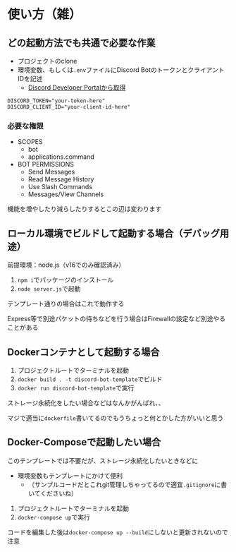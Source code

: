 # 使い方（雑）
## どの起動方法でも共通で必要な作業
- プロジェクトのclone
- 環境変数、もしくは`.env`ファイルにDiscord BotのトークンとクライアントIDを記述
  - [Discord Developer Portalから取得](https://discordjs.guide/preparations/setting-up-a-bot-application.html#your-bot-s-token)

```.env
DISCORD_TOKEN="your-token-here"
DISCORD_CLIENT_ID="your-client-id-here"
```

### 必要な権限
- SCOPES
  - bot
  - applications.command
- BOT PERMISSIONS
  - Send Messages
  - Read Message History
  - Use Slash Commands
  - Messages/View Channels

機能を増やしたり減らしたりするとこの辺は変わります

## ローカル環境でビルドして起動する場合（デバッグ用途）
前提環境：node.js（v16でのみ確認済み）
1. `npm i`でパッケージのインストール
2. `node server.js`で起動

テンプレート通りの場合はこれで動作する

Express等で別途パケットの待ちなどを行う場合はFirewallの設定など別途やることがある

## Dockerコンテナとして起動する場合
1. プロジェクトルートでターミナルを起動
2. `docker build . -t discord-bot-template`でビルド
3. `docker run discord-bot-template`で実行

ストレージ永続化をしたい場合などはなんかがんばれ、、

マジで適当に`dockerfile`書いてるのでもうちょっと何とかした方がいいと思う

## Docker-Composeで起動したい場合
このテンプレートでは不要だが、ストレージ永続化したいときなどに

- 環境変数もテンプレートにかけて便利 
  - （サンプルコードだとこれgit管理しちゃってるので適宜`.gitignore`に書いてくださいね）

1. プロジェクトルートでターミナルを起動
2. `docker-compose up`で実行

コードを編集した後は`docker-compose up --build`にしないと更新されないので注意
